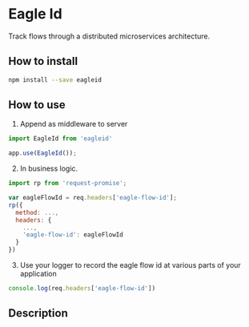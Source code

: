 # Eagle Id

Track flows through a distributed microservices architecture.

## How to install

```bash
npm install --save eagleid
```

## How to use

1. Append as middleware to server

```javascript
import EagleId from 'eagleid'

app.use(EagleId());
```

2. In business logic.

```javascript
import rp from 'request-promise';

var eagleFlowId = req.headers['eagle-flow-id'];
rp({
  method: ...,
  headers: {
    ...,
    'eagle-flow-id': eagleFlowId
  }
})
```

3. Use your logger to record the eagle flow id at various parts of your application

```javascript
console.log(req.headers['eagle-flow-id'])
```

## Description
